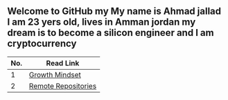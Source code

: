 ## Welcome to GitHub my My name is Ahmad jallad I am 23 yers old, lives in Amman jordan my dream is to become a silicon engineer and I am cryptocurrency

|No. | Read Link|
|----|----------|
1 | [Growth Mindset](https://ahmadjlallad.github.io/reading-notes/growth%20mindset)
2 | [Remote Repositories](https://ahmadjlallad.github.io/reading-notes/Read:02%20-Revisions%20and%20the%20Cloud)

